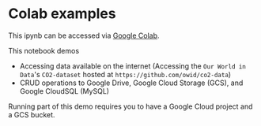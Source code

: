 # Colab examples

This ipynb can be accessed via [Google Colab](https://colab.research.google.com/). 

This notebook demos 
* Accessing data available on the internet (Accessing the `Our World in Data`'s `CO2-dataset` hosted at `https://github.com/owid/co2-data`)
* CRUD operations to Google Drive, Google Cloud Storage (GCS), and Google CloudSQL (MySQL)

Running part of this demo requires you to have a Google Cloud project and a GCS bucket.